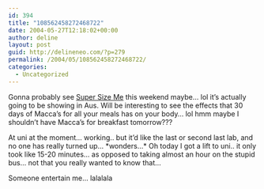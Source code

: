 ```yaml
---
id: 394
title: "108562458272468722"
date: 2004-05-27T12:18:02+00:00
author: deline
layout: post
guid: http://delineneo.com/?p=279
permalink: /2004/05/108562458272468722/
categories:
  - Uncategorized
---
```

Gonna probably see [Super Size Me](http://www.supersizeme.com/) this weekend maybe&#8230; lol it&#8217;s actually going to be showing in Aus. Will be interesting to see the effects that 30 days of Macca&#8217;s for all your meals has on your body&#8230; lol hmm maybe I shouldn&#8217;t have Macca&#8217;s for breakfast tomorrow???

At uni at the moment&#8230; working.. but it&#8217;d like the last or second last lab, and no one has really turned up&#8230; \*wonders&#8230;\* Oh today I got a lift to uni.. it only took like 15-20 minutes&#8230; as opposed to taking almost an hour on the stupid bus&#8230; not that you really wanted to know that&#8230;

Someone entertain me&#8230; lalalala